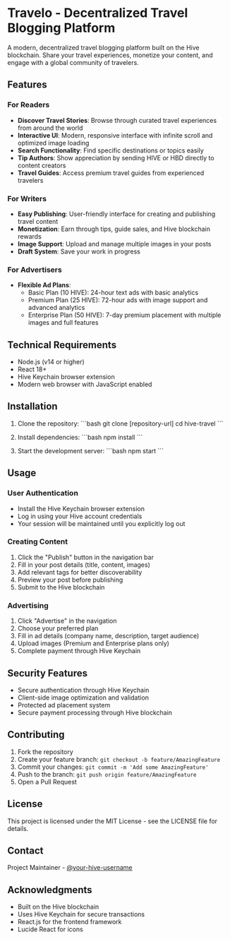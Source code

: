 # Travelo - Decentralized Travel Blogging Platform

A modern, decentralized travel blogging platform built on the Hive blockchain. Share your travel experiences, monetize your content, and engage with a global community of travelers.

## Features

### For Readers
- **Discover Travel Stories**: Browse through curated travel experiences from around the world
- **Interactive UI**: Modern, responsive interface with infinite scroll and optimized image loading
- **Search Functionality**: Find specific destinations or topics easily
- **Tip Authors**: Show appreciation by sending HIVE or HBD directly to content creators
- **Travel Guides**: Access premium travel guides from experienced travelers

### For Writers
- **Easy Publishing**: User-friendly interface for creating and publishing travel content
- **Monetization**: Earn through tips, guide sales, and Hive blockchain rewards
- **Image Support**: Upload and manage multiple images in your posts
- **Draft System**: Save your work in progress

### For Advertisers
- **Flexible Ad Plans**:
  - Basic Plan (10 HIVE): 24-hour text ads with basic analytics
  - Premium Plan (25 HIVE): 72-hour ads with image support and advanced analytics
  - Enterprise Plan (50 HIVE): 7-day premium placement with multiple images and full features

## Technical Requirements

- Node.js (v14 or higher)
- React 18+
- Hive Keychain browser extension
- Modern web browser with JavaScript enabled

## Installation

1. Clone the repository:
\`\`\`bash
git clone [repository-url]
cd hive-travel
\`\`\`

2. Install dependencies:
\`\`\`bash
npm install
\`\`\`

3. Start the development server:
\`\`\`bash
npm start
\`\`\`

## Usage

### User Authentication
- Install the Hive Keychain browser extension
- Log in using your Hive account credentials
- Your session will be maintained until you explicitly log out

### Creating Content
1. Click the "Publish" button in the navigation bar
2. Fill in your post details (title, content, images)
3. Add relevant tags for better discoverability
4. Preview your post before publishing
5. Submit to the Hive blockchain

### Advertising
1. Click "Advertise" in the navigation
2. Choose your preferred plan
3. Fill in ad details (company name, description, target audience)
4. Upload images (Premium and Enterprise plans only)
5. Complete payment through Hive Keychain

## Security Features

- Secure authentication through Hive Keychain
- Client-side image optimization and validation
- Protected ad placement system
- Secure payment processing through Hive blockchain

## Contributing

1. Fork the repository
2. Create your feature branch: `git checkout -b feature/AmazingFeature`
3. Commit your changes: `git commit -m 'Add some AmazingFeature'`
4. Push to the branch: `git push origin feature/AmazingFeature`
5. Open a Pull Request

## License

This project is licensed under the MIT License - see the LICENSE file for details.

## Contact

Project Maintainer - [@your-hive-username](https://hive.blog/@your-username)

## Acknowledgments

- Built on the Hive blockchain
- Uses Hive Keychain for secure transactions
- React.js for the frontend framework
- Lucide React for icons

